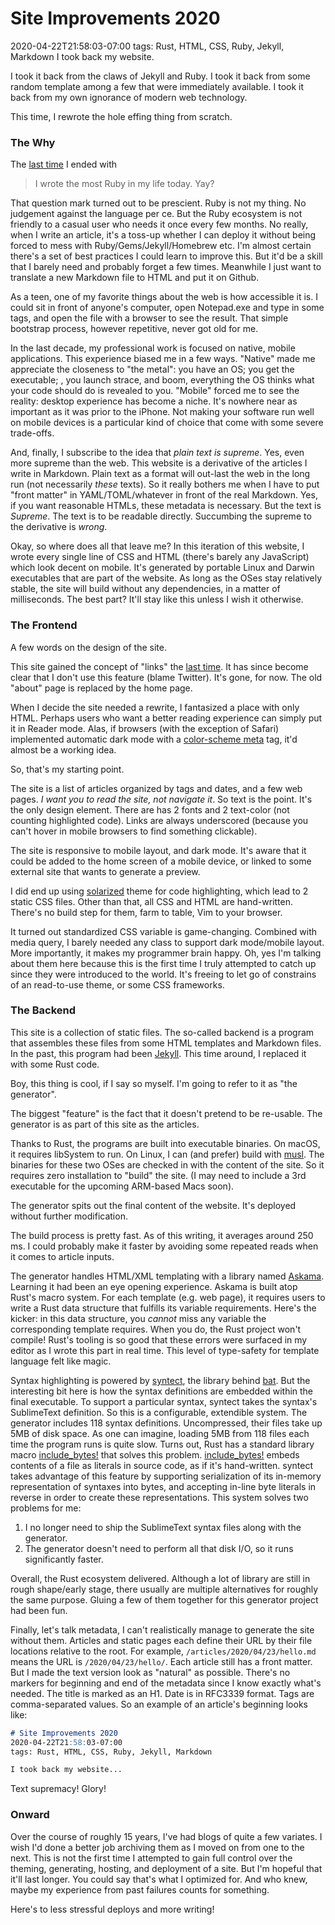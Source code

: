 # Site Improvements 2020
2020-04-22T21:58:03-07:00
tags: Rust, HTML, CSS, Ruby, Jekyll, Markdown
I took back my website.

I took it back from the claws of Jekyll and Ruby. I took it back from some
random template among a few that were immediately available. I took it back
from my own ignorance of modern web technology.

This time, I rewrote the hole effing thing from scratch.

### The Why

The [last time][] I ended with

> I wrote the most Ruby in my life today. Yay?

That question mark turned out to be prescient. Ruby is not my thing. No
judgement against the language per ce. But the Ruby ecosystem is not friendly to
a casual user who needs it once every few months. No really, when I write an
article, it's a toss-up whether I can deploy it without being forced to mess
with Ruby/Gems/Jekyll/Homebrew etc. I'm almost certain there's a set of best
practices I could learn to improve this. But it'd be a skill that I barely need
and probably forget a few times. Meanwhile I just want to translate a new
Markdown file to HTML and put it on Github.

As a teen, one of my favorite things about the web is how accessible it is.
I could sit in front of anyone's computer, open Notepad.exe and type in some
tags, and open the file with a browser to see the result. That simple bootstrap
process, however repetitive, never got old for me.

In the last decade, my professional work is focused on native, mobile
applications. This experience biased me in a few ways. "Native" made me
appreciate the closeness to "the metal": you have an OS; you get the executable;
, you launch strace, and boom, everything the OS thinks what your code should do
is revealed to you. "Mobile" forced me to see the reality: desktop experience
has become a niche. It's nowhere near as important as it was prior to the
iPhone. Not making your software run well on mobile devices is a particular kind
of choice that come with some severe trade-offs.

And, finally, I subscribe to the idea that *plain text is supreme*. Yes, even
more supreme than the web. This website is a derivative of the articles I write
in Markdown. Plain text as a format will out-last the web in the long run (not
necessarily _these_ texts). So it really bothers me when I have to put "front
matter" in YAML/TOML/whatever in front of the real Markdown. Yes, if you want
reasonable HTMLs, these metadata is necessary. But the text is *Supreme*. The
text is to be readable directly. Succumbing the supreme to the derivative is
*wrong*.

Okay, so where does all that leave me? In this iteration of this website,
I wrote every single line of CSS and HTML (there's barely any JavaScript) which
look decent on mobile. It's generated by portable Linux and Darwin executables
that are part of the website. As long as the OSes stay relatively stable, the
site will build without any dependencies, in a matter of milliseconds. The best
part?  It'll stay like this unless I wish it otherwise.

### The Frontend

A few words on the design of the site.

This site gained the concept of "links" the [last time][]. It has since become
clear that I don't use this feature (blame Twitter). It's gone, for now. The old
"about" page is replaced by the home page.

When I decide the site needed a rewrite, I fantasized a place with only HTML.
Perhaps users who want a better reading experience can simply put it in Reader
mode. Alas, if browsers (with the exception of Safari) implemented automatic
dark mode with a [color-scheme meta][] tag, it'd almost be a working idea.

So, that's my starting point.

The site is a list of articles organized by tags and dates, and a few web pages.
_I want you to read the site, not navigate it_. So text is the point. It's the
only design element. There are has 2 fonts and 2 text-color (not counting
highlighted code). Links are always underscored (because you can't hover in
mobile browsers to find something clickable).

The site is responsive to mobile layout, and dark mode. It's aware that it could
be added to the home screen of a mobile device, or linked to some external site
that wants to generate a preview.

I did end up using [solarized][] theme for code highlighting, which lead to 2
static CSS files. Other than that, all CSS and HTML are hand-written. There's no
build step for them, farm to table, Vim to your browser.

It turned out standardized CSS variable is game-changing. Combined with media
query, I barely needed any class to support dark mode/mobile layout. More
importantly, it makes my programmer brain happy. Oh, yes I'm talking about them
here because this is the first time I truly attempted to catch up since they
were introduced to the world. It's freeing to let go of constrains of an
read-to-use theme, or some CSS frameworks.

### The Backend

This site is a collection of static files. The so-called backend is a program
that assembles these files from some HTML templates and Markdown files. In the
past, this program had been [Jekyll][]. This time around, I replaced it with
some Rust code.

Boy, this thing is cool, if I say so myself. I'm going to refer to it as "the
generator".

The biggest "feature" is the fact that it doesn't pretend to be re-usable.
The generator is as part of this site as the articles.

Thanks to Rust, the programs are built into executable binaries. On macOS, it
requires libSystem to run. On Linux, I can (and prefer) build with [musl][]. The
binaries for these two OSes are checked in with the content of the site. So
it requires zero installation to "build" the site. (I may need to
include a 3rd executable for the upcoming ARM-based Macs soon).

The generator spits out the final content of the website. It's deployed without
further modification.

The build process is pretty fast. As of this writing, it averages around 250 ms.
I could probably make it faster by avoiding some repeated reads when it comes to
article inputs.

The generator handles HTML/XML templating with a library named [Askama][].
Learning it had been an eye opening experience. Askama is built atop Rust's
macro system. For each template (e.g. web page), it requires users to write
a Rust data structure that fulfills its variable requirements.  Here's the
kicker: in this data structure, you *cannot* miss any variable the corresponding
template requires.  When you do, the Rust project won't compile! Rust's tooling
is so good that these errors were surfaced in my editor as I wrote this part
in real time. This level of type-safety for template language felt like magic.

Syntax highlighting is powered by [syntect][], the library behind [bat][]. But
the interesting bit here is how the syntax definitions are embedded within the
final executable. To support a particular syntax, syntect takes the syntax's
SublimeText definition. So this is a configurable, extendible system. The
generator includes 118 syntax definitions. Uncompressed, their files take up 5MB
of disk space. As one can imagine, loading 5MB from 118 files each time the
program runs is quite slow. Turns out, Rust has a standard library macro
[include_bytes!][] that solves this problem. [include_bytes!][] embeds
contents of a file as literals in source code, as if it's hand-written. syntect
takes advantage of this feature by supporting serialization of its in-memory
representation of syntaxes into bytes, and accepting in-line byte literals in
reverse in order to create these representations. This system solves two
problems for me:

1. I no longer need to ship the SublimeText syntax files along with the
   generator.
2. The generator doesn't need to perform all that disk I/O, so it runs
   significantly faster.

Overall, the Rust ecosystem delivered. Although a lot of library are still in
rough shape/early stage, there usually are multiple alternatives for roughly the
same purpose. Gluing a few of them together for this generator project had been
fun.

Finally, let's talk metadata, I can't realistically manage to generate the site
without them.  Articles and static pages each define their URL by their file
locations relative to the root. For example, `/articles/2020/04/23/hello.md`
means the URL is `/2020/04/23/hello/`. Each article still has a front matter.
But I made the text version look as "natural" as possible. There's no markers
for beginning and end of the metadata since I know exactly what's needed. The
title is marked as an H1. Date is in RFC3339 format. Tags are comma-separated
values. So an example of an article's beginning looks like:

```markdown
# Site Improvements 2020
2020-04-22T21:58:03-07:00
tags: Rust, HTML, CSS, Ruby, Jekyll, Markdown

I took back my website...
```

Text supremacy! Glory!

### Onward

Over the course of roughly 15 years, I've had blogs of quite a few variates.
I wish I'd done a better job archiving them as I moved on from one to the next.
This is not the first time I attempted to gain full control over the theming,
generating, hosting, and deployment of a site. But I'm hopeful that it'll last
longer. You could say that's what I optimized for. And who knew, maybe my
experience from past failures counts for something.

Here's to less stressful deploys and more writing!

[last time]: /2017/01/16/site-changes/
[color-scheme meta]: https://drafts.csswg.org/css-color-adjust-1/#color-scheme-meta
[solarized]: https://ethanschoonover.com/solarized/
[Jekyll]: https://jekyllrb.com/
[musl]: https://www.musl-libc.org/
[Askama]: https://github.com/djc/askama
[syntect]: https://github.com/trishume/syntect
[bat]: https://github.com/sharkdp/bat
[include_bytes!]: https://doc.rust-lang.org/std/macro.include_bytes.html`
